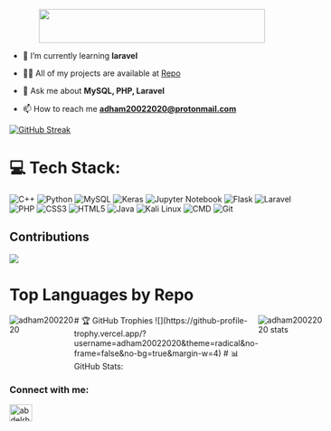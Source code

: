 <p align="center">
  <img align="center" width="400" height="60" src="https://readme-typing-svg.herokuapp.com?duration=4500&height=65&lines=Hello%F0%9F%91%8B%2C+I'm+Adham+Ashraf;A+passionate+backend+developer">
</p>

- 🌱 I’m currently learning **laravel**

- 👨‍💻 All of my projects are available at [Repo](https://github.com/adham20022020?tab=repositories)

- 💬 Ask me about **MySQL, PHP, Laravel**

- 📫 How to reach me **adham20022020@protonmail.com**

[![GitHub Streak](https://github-readme-streak-stats.herokuapp.com?user=adham20022020&theme=dracula)](https://git.io/streak-stats)

# 💻 Tech Stack:
![C++](https://img.shields.io/badge/c++-%2300599C.svg?style=for-the-badge&logo=c%2B%2B&logoColor=white) 
![Python](https://img.shields.io/badge/python-%23ED8B00.svg?style=for-the-badge&logo=python&logoColor=white) 
![MySQL](https://img.shields.io/badge/mysql-%2300f.svg?style=for-the-badge&logo=mysql&logoColor=white) 
![Keras](https://img.shields.io/badge/Keras-%23D00000.svg?style=for-the-badge&logo=Keras&logoColor=white) 
![Jupyter Notebook](https://img.shields.io/badge/JupyterNotebook-%23007ACC.svg?style=for-the-badge&logo=JupyterNotebook&logoColor=white) 
![Flask](https://img.shields.io/badge/flask-%23000.svg?style=for-the-badge&logo=flask&logoColor=white) 
![Laravel](https://img.shields.io/badge/laravel-%23FF2D20.svg?style=for-the-badge&logo=laravel&logoColor=white) 
![PHP](https://img.shields.io/badge/php-%23777BB4.svg?style=for-the-badge&logo=php&logoColor=white) 
![CSS3](https://img.shields.io/badge/css3-%234ea94b.svg?style=for-the-badge&logo=mongodb&logoColor=white) 
![HTML5](https://img.shields.io/badge/html5-%23E34F26.svg?style=for-the-badge&logo=html5&logoColor=white) 
![Java](https://img.shields.io/badge/java-%23ED8B00.svg?style=for-the-badge&logo=java&logoColor=white) 
![Kali Linux](https://img.shields.io/badge/Kali%20Linux-%231A1A1A.svg?style=for-the-badge&logo=kali-linux&logoColor=white) 
![CMD](https://img.shields.io/badge/CMD-%232D2D2D.svg?style=for-the-badge&logo=PowerShell&logoColor=white) 
![Git](https://img.shields.io/badge/git-%23F05032.svg?style=for-the-badge&logo=git&logoColor=white)

## Contributions
![](http://github-profile-summary-cards.vercel.app/api/cards/profile-details?username=adham20022020&theme=dracula)


# Top Languages by Repo
<!--
Most Used Language 
-->
<div style="display: flex; justify-content: space-between; align-items: flex-start;">
  <div style="flex: 1;">
    <img src="https://github-readme-stats.vercel.app/api/top-langs?username=adham20022020&show_icons=true&locale=en&layout=compact&theme=algolia&hide=&langs_count=100" alt="adham20022020" />
  </div>
# 🏆 GitHub Trophies
![](https://github-profile-trophy.vercel.app/?username=adham20022020&theme=radical&no-frame=false&no-bg=true&margin-w=4)
# 📊 GitHub Stats:
  <div style="flex: 1;">
    <img src="http://github-profile-summary-cards.vercel.app/api/cards/stats?username=adham20022020&theme=dracula" alt="adham20022020 stats" />
  </div>
</div>

<h3 align="left">Connect with me:</h3>
<p align="left">
<a href="https://www.facebook.com/john.poter.393950/" target="blank"><img align="center" src="https://raw.githubusercontent.com/rahuldkjain/github-profile-readme-generator/master/src/images/icons/Social/facebook.svg" alt="abdelrhman.shalby.37/" height="30" width="40" /></a>
</p>
